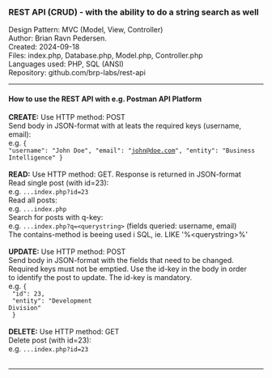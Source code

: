 <h3>REST API (CRUD) - with the ability to do a string search as well</h3>
Design Pattern: MVC (Model, View, Controller)<br/>
Author: Brian Ravn Pedersen.<br/>
Created: 2024-09-18<br/>
Files: index.php, Database.php, Model.php, Controller.php<br/>
Languages used: PHP, SQL (ANSI)<br/>
Repository: github.com/brp-labs/rest-api<br/>

<hr/>

<h4>How to use the REST API with e.g. Postman API Platform</h4>

<b>CREATE:</b> Use HTTP method: POST<br/>
    Send body in JSON-format with at leats the required keys (username, email):<br/>
      e.g. <code>{ "username": "John Doe", "email": "john@doe.com", "entity": "Business Intelligence" }</code><br/>
<br/>
<b>READ:</b> Use HTTP method: GET. Response is returned in JSON-format<br/>
    Read single post (with id=23):<br/>
      e.g. <code>...index.php?id=23</code><br/>
    Read all posts:<br/>
      e.g. <code>...index.php</code><br/>
    Search for posts with q-key:<br/>
      e.g. <code>...index.php?q=<querystring\></code> (fields queried: username, email)<br/>
      The contains-method is beeing used i SQL, ie. LIKE '%<querystring\>%'<br/>
<br/>
<b>UPDATE:</b> Use HTTP method: POST<br/>
    Send body in JSON-format with the fields that need to be changed.<br/>
    Required keys must not be emptied. Use the id-key in the body in order<br/>
    to identify the post to update. The id-key is mandatory.<br/>
      e.g. <code>{<br/>
            "id": 23,<br/>
            "entity": "Development Division"<br/>
           }</code><br/>
<br/>
<b>DELETE:</b> Use HTTP method: GET<br/>
    Delete post (with id=23):<br/>
      e.g. <code>...index.php?id=23</code><br/>
<br/>
<hr/>

